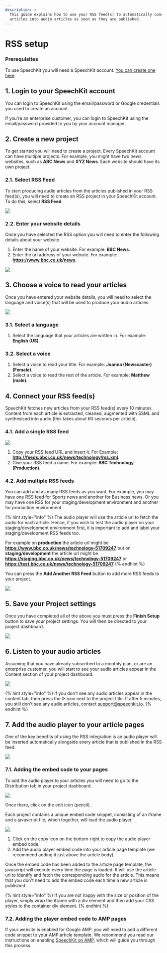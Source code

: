 ```yaml
---
description: >-
  This guide explains how to use your RSS feed(s) to automatically convert
  articles into audio articles as soon as they are published.
---
```


# RSS setup

### **Prerequisites**

To use SpeechKit you will need a SpeechKit account. [You can create one here](https://my.speechkit.io/auth/signup). 

## 1. Login to your SpeechKit account

You can login to SpeechKit using the email/password or Google credentials you used to create an account. 

If you're an enterprise customer, you can login to SpeechKit using the email/password provided to you by your account manager.

## 2. Create a new project

To get started you will need to create a project. Every SpeechKit account can have multiple projects. For example, you might have two news websites, such as **ABC News** and **XYZ News**. Each website should have its own project.

### 2.1. Select RSS Feed

To start producing audio articles from the articles published in your RSS feed\(s\), you will need to create an RSS project in your SpeechKit account. To do this, select **RSS Feed**. 

![](../.gitbook/assets/1.png)

### 2.2. Enter your website details

Once you have selected the RSS option you will need to enter the following details about your website.

1. Enter the name of your website. For example: **BBC News**.
2. Enter the url address of your website. For example: . **https://www.bbc.co.uk/news.** 

![](../.gitbook/assets/2.png)

## 3. Choose a voice to read your articles

Once you have entered your website details, you will need to select the language and voice\(s\) that will be used to produce your audio articles:  

![](../.gitbook/assets/3.png)

### 3.1. Select a language

1. Select the language that your articles are written in. For example: **English \(US\)**. 

### 3.2. Select a voice

1. Select a voice to read your title. For example: **Joanna \(Newscaster\) \(Female\)**.
2. Select a voice to read the rest of the article. For example: **Matthew \(male\)**.

## 4. Connect your RSS feed\(s\)

SpeechKit fetches new articles from your RSS feed\(s\) every 10 minutes. Content from each article is extracted, cleaned, augmented with SSML and synthesised into audio \(this takes about 60 seconds per article\).

### 4.1. Add a single RSS feed

![](../.gitbook/assets/6.png)

1. Copy your RSS feed URL and insert it. For Example: **http://feeds.bbci.co.uk/news/technology/rss.xml**.
2. Give your RSS feed a name. For example: **BBC Technology \(Production\)**. 

### 4.2. Add multiple RSS feeds

You can add and as many RSS feeds as you want. For example, you may have one RSS feed for Sports news and another for Business news. Or you may have one RSS for your staging/development environment and another for production environment.

{% hint style="info" %}
 The audio player will use the article url to fetch the audio for each article. Hence, if you wish to test the audio player on your staging/development environment first, it is important to add and label your staging/development RSS feeds too. 

For example on **production** the article url might be **https://www.bbc.co.uk/news/technology-51709247** but on **staging/development** the article url might be **https://staging.bbc.co.uk/news/technology-51709247** or **https://test.bbc.co.uk/news/technology-51709247**
{% endhint %}

You can press the **Add Another RSS Feed** button to add more RSS feeds to your project. 

![](../.gitbook/assets/7.png)

## 5. Save your Project settings

Once you have completed all of the above you must press the **Finish Setup** button to save your project settings. You will then be directed to your project dashboard.

![](../.gitbook/assets/image%20%282%29.png)

## 6. Listen to your audio articles

Assuming that you have already subscribed to a monthly plan, or are an enterprise customer, you will start to see your audio articles appear in the Content section of your project dashboard. 

![](../.gitbook/assets/image%20%281%29.png)

{% hint style="info" %}
If you don't see any audio articles appear in the content tab, then press the ⟳ icon next to the project title. If after 5 minutes, you still don't see any audio articles, contact [support@speechkit.io](mailto:support@speechkit.io). 
{% endhint %}

## 7. Add the audio player to your article pages

One of the key benefits of using the RSS integration is an audio player will be inserted automatically alongside every article that is published in the RSS feed.

![](../.gitbook/assets/image%20%284%29.png)

### 7.1. Adding the embed code to your pages

To add the audio player to your articles you will need to go to the Distribution tab in your project dashboard. 

![](../.gitbook/assets/image%20%283%29.png)

Once there, click on the edit icon \(pencil\). 

Each project contains a unique embed code snippet, consisting of an iframe and a javascript file, which together, will load the audio player.

![](../.gitbook/assets/image.png)

1. Click on the copy icon on the bottom-right to copy the audio player embed code.
2. Add the audio player embed code into your article page template \(we recommend adding it just above the article body\). 

Once the embed code has been added to the article page template, the javascript will execute every time the page is loaded. It will use the article url to identify and fetch the corresponding audio for the article. This means that you don't need to add the embed code each time a new article is published.

{% hint style="info" %}
If you are not happy with the size or position of the player, simply wrap the iframe with a div element and then add your CSS styles to the container div element.
{% endhint %}

### 7.2. Adding the player embed code to AMP pages

If your website is enabled for Google AMP, you will need to add a different code snippet to your AMP article template. We recommend you read our instructions on enabling [SpeechKit on AMP](../enhanced-features/speechkit-on-amp.md), which will guide you through this process.

